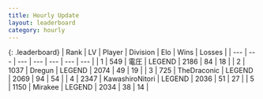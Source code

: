 ```yaml
---
title: Hourly Update
layout: leaderboard
category: hourly
---
```


{: .leaderboard}
| Rank | LV | Player | Division | Elo | Wins | Losses |
| --- | --- | --- | --- | --- | --- | --- |
| <span data-change="0">1</span> | 549 | <span title="ID: 407707">電圧</span> | LEGEND | <span data-change="0">2186</span> | <span data-change="0">84</span> | <span data-change="0">18</span> |
| <span data-change="0">2</span> | 1037 | <span title="ID: 337810">Dregun</span> | LEGEND | <span data-change="0">2074</span> | <span data-change="0">49</span> | <span data-change="0">19</span> |
| <span data-change="0">3</span> | 725 | <span title="ID: 544310">TheDraconic</span> | LEGEND | <span data-change="-1">2069</span> | <span data-change="2">94</span> | <span data-change="1">54</span> |
| <span data-change="0">4</span> | 2347 | <span title="ID: 164871">KawashiroNitori</span> | LEGEND | <span data-change="0">2036</span> | <span data-change="0">51</span> | <span data-change="0">27</span> |
| <span data-change="0">5</span> | 1150 | <span title="ID: 416373">Mirakee</span> | LEGEND | <span data-change="0">2034</span> | <span data-change="0">38</span> | <span data-change="0">14</span> |